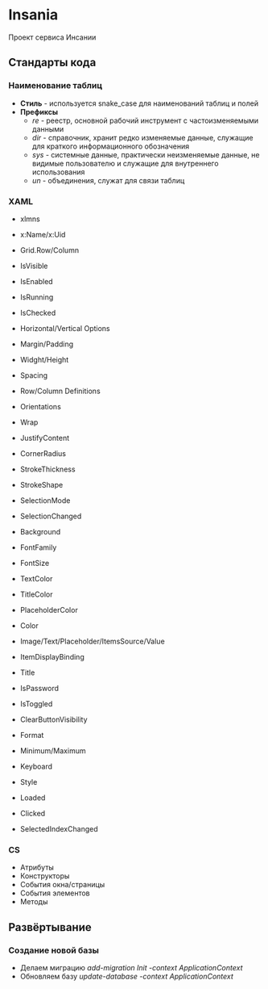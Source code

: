 # Insania
Проект сервиса Инсании

## Стандарты кода

### Наименование таблиц

- **Cтиль** - используется snake_case для наименований таблиц и полей
- **Префиксы**
  - *re* - реестр, основной рабочий инструмент с частоизменяемыми данными
  - *dir* - справочник, хранит редко изменяемые данные, служащие для краткого информационного обозначения
  - *sys* - системные данные, практически неизменяемые данные, не видимые пользователю и служащие для внутреннего использования
  - *un* - объединения, служат для связи таблиц

### XAML
  * xlmns
  * x:Name/x:Uid
  * Grid.Row/Column
  * IsVisible
  * IsEnabled
  * IsRunning
  * IsChecked

  * Horizontal/Vertical Options
  * Margin/Padding
  * Widght/Height
  * Spacing

  * Row/Column Definitions
  * Orientations
  * Wrap
  * JustifyContent
  * CornerRadius
  * StrokeThickness
  * StrokeShape
  * SelectionMode
  * SelectionChanged

  * Background
  * FontFamily
  * FontSize
  * TextColor
  * TitleColor
  * PlaceholderColor
  * Color

  * Image/Text/Placeholder/ItemsSource/Value
  * ItemDisplayBinding
  * Title
  * IsPassword
  * IsToggled
  * ClearButtonVisibility
  * Format
  * Minimum/Maximum
  * Keyboard
  * Style

  * Loaded    
  * Clicked
  * SelectedIndexChanged

### CS
* Атрибуты
* Конструкторы
* События окна/страницы
* События элементов
* Методы
 
## Развёртывание

### Создание новой базы
  - Делаем миграцию *add-migration Init -context ApplicationContext*
  - Обновляем базу *update-database -context ApplicationContext*